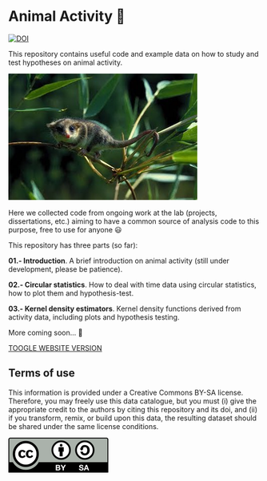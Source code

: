# Animal Activity :bug:

[![DOI](https://zenodo.org/badge/193365640.svg)](https://zenodo.org/badge/latestdoi/193365640)

This repository contains useful code and example data on how to study and test hypotheses on animal activity.

![Dromiciops picture](images/Dromiciops.jpg)

Here we collected code from ongoing work at the lab (projects, dissertations, etc.) aiming to have a common source of analysis code to this purpose, free to use for anyone :smiley:

This repository has three parts (so far):

**01.- Introduction**. A brief introduction on animal activity (still under development, please be patience).

**02.- Circular statistics**. How to deal with time data using circular statistics, how to plot them and hypothesis-test.

**03.- Kernel density estimators**. Kernel density functions derived from activity data, including plots and hypothesis testing.

More coming soon... :metal:

[TOOGLE WEBSITE VERSION](https://fonturbel-lab.github.io/AnimActivity/)

## Terms of use

This information is provided under a Creative Commons BY-SA license. Therefore, you may freely use this data catalogue, but you must (i) give the appropriate credit to the authors by citing this repository and its doi, and (ii) if you transform, remix, or build upon this data, the resulting dataset should be shared under the same license conditions.

![license](images/license.png)